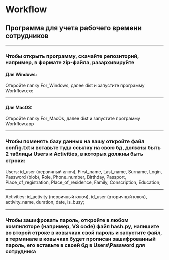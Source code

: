 # Workflow 
## Программа для учета рабочего времени сотрудников
***
### Чтобы открыть программу, скачайте репозиторий, например, в формате zip-файла, разархивируйте
#### Для Windows:
Откройте папку For_Windows, далее dist и запустите программу Workflow.exe
***
#### Для MacOS:
Откройте папку For_MacOs, далее dist и запустите программу Workflow.app
***
### Чтобы поменять базу данных на вашу откройте файл config.txt и вставьте туда ссылку на свою бд, должны быть 2 таблицы Users и Activities, в которых должны быть строки:
Users:
id_user (первичный ключ),
First_name,
Last_name,
Surname,
Login,
Password (blob),
Role,
Phone_number,
Birthday,
Passport,
Place_of_registration,
Place_of_residence,
Family,
Conscription,
Education;
***
Activities:
id_activity (первичный ключ),
id_user (вторичный ключ),
activity_name,
duration,
date,
is_busy;
***
### Чтобы зашифровать пароль, откройте в любом компиляторе (например, VS code) файл hash.py, напишите во второй строке в ковычках свой пароль и запустите файл, в терминале в ковычках будет прописан зашифрованный пароль, его вставьте в своей бд в Users\Password для сотрудника
